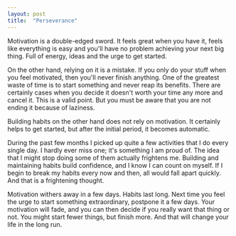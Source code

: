 ```yaml
---
layout: post
title:  "Perseverance"
---
```


Motivation is a double-edged sword. It feels great when you have it, feels like everything
is easy and you'll have no problem achieving your next big thing. Full of energy, ideas and the
urge to get started.

On the other hand, relying on it is a mistake. If you only do your stuff when you feel motivated,
then you'll never finish anything. One of the greatest waste of time is to start something and
never reap its benefits. There are certainly cases when you decide it doesn't worth your time any more
and cancel it. This is a valid point. But you must be aware that you are not ending it because of
laziness.

Building habits on the other hand does not rely on motivation. It certainly helps to get started,
but after the initial period, it becomes automatic.

During the past few months I picked up quite a few activities that I do every single day. I hardly
ever miss one; it's something I am proud of. The idea that I might stop doing some of them
actually frightens me. Building and maintaining habits build confidence, and I know I can count
on myself. If I begin to break my habits every now and then, all would fall apart quickly.
And that is a frightening thought.

Motivation withers away in a few days. Habits last long. Next time you feel the urge to start
something extraordinary, postpone it a few days. Your motivation will fade, and you can then decide
if you really want that thing or not. You might start fewer things, but finish more. And that
will change your life in the long run.
